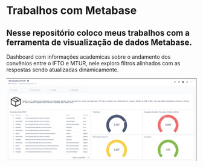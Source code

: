 # Trabalhos com Metabase

## Nesse repositório coloco meus trabalhos com a ferramenta de visualização de dados Metabase.
Dashboard com informações academicas sobre o andamento dos convênios entre o IFTO e MTUR, nele exploro filtros alinhados com as respostas sendo atualizadas dinamicamente.

![Dados](https://raw.githubusercontent.com/rodrigooporto/TrabalhosMetabase/main/MTUR-Dados.png)


